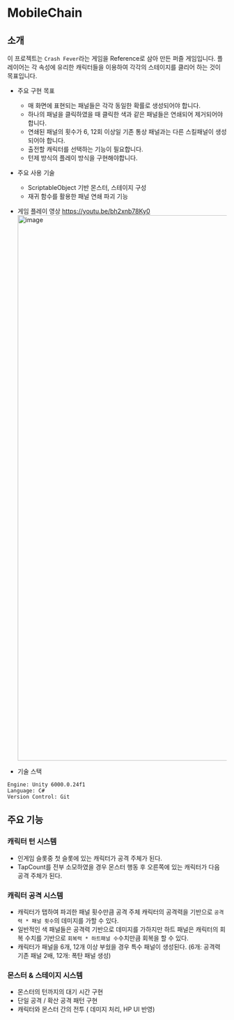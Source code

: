 # MobileChain
## 소개
이 프로젝트는 `Crash Fever`라는 게임을 Reference로 삼아 만든 퍼즐 게임입니다.
플레이어는 각 속성에 유리한 캐릭터들을 이용하여 각각의 스테이지를 클리어 하는 것이 목표입니다.

- 주요 구현 목표
  - 매 화면에 표현되는 패널들은 각각 동일한 확률로 생성되어야 합니다.
  - 하나의 패널을 클릭하였을 때 클릭한 색과 같은 패널들은 연쇄되어 제거되어야합니다.
  - 연쇄된 패널의 횟수가 6, 12회 이상일 기존 통상 패널과는 다른 스킬패널이 생성되어야 합니다.
  - 출전할 캐릭터를 선택하는 기능이 필요합니다.
  - 턴제 방식의 플레이 방식을 구현해야합니다.
- 주요 사용 기술
  - ScriptableObject 기반 몬스터, 스테이지 구성
  - 재귀 함수를 활용한 패널 연쇄 파괴 기능

- 게임 플레이 영상
  https://youtu.be/bh2xnb78Ky0
  <img width="705" height="1250" alt="image" src="https://github.com/user-attachments/assets/66179de4-0d37-48dd-9eee-6a70f263e2df" />

- 기술 스택
```
Engine: Unity 6000.0.24f1
Language: C#
Version Control: Git
```
## 주요 기능
### 캐릭터 턴 시스템
  - 인게임 슬롯중 첫 슬롯에 있는 캐릭터가 공격 주체가 된다.
  - TapCount를 전부 소모하였을 경우 몬스터 행동 후 오른쪽에 있는 캐릭터가 다음 공격 주체가 된다.
### 캐릭터 공격 시스템
  - 캐릭터가 탭하여 파괴한 패널 횟수만큼 공격 주체 캐릭터의 공격력을 기반으로 `공격력 * 패널 횟수`의 데미지를 가할 수 있다.
  - 일반적인 색 패널들은 공격력 기반으로 데미지를 가하지만 하트 패널은 캐릭터의 회복 수치를 기반으로 `회복력 * 하트패널 수`수치만큼 회복을 할 수 있다.
  - 캐릭터가 패널을 6개, 12개 이상 부쉈을 경우 특수 패널이 생성된다. (6개: 공격력 기존 패널 2배, 12개: 폭탄 패널 생성)
### 몬스터 & 스테이지 시스템
  - 몬스터의 턴까지의 대기 시간 구현
  - 단일 공격 / 확산 공격 패턴 구현
  - 캐릭터와 몬스터 간의 전투 ( 데미지 처리, HP UI 반영)
